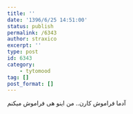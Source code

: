 ```yaml
---
title: ''
date: '1396/6/25 14:51:00'
status: publish
permalink: /6343
author: straxico
excerpt: ''
type: post
id: 6343
category:
    - tytomood
tag: []
post_format: []
---
```

آدما فراموش کارن.. من اینو هی فراموش میکنم